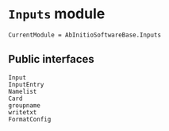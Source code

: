 # `Inputs` module

```@meta
CurrentModule = AbInitioSoftwareBase.Inputs
```

## Public interfaces

```@docs
Input
InputEntry
Namelist
Card
groupname
writetxt
FormatConfig
```
